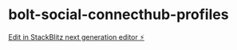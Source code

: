 # bolt-social-connecthub-profiles

[Edit in StackBlitz next generation editor ⚡️](https://stackblitz.com/~/github.com/chrisclarke1977/bolt-social-connecthub-profiles)